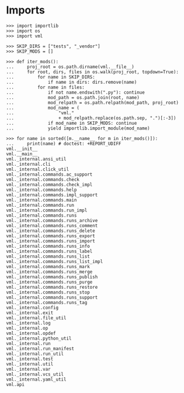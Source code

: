 # Imports

    >>> import importlib
    >>> import os
    >>> import vml

    >>> SKIP_DIRS = ["tests", "_vendor"]
    >>> SKIP_MODS = []

    >>> def iter_mods():
    ...     proj_root = os.path.dirname(vml.__file__)
    ...     for root, dirs, files in os.walk(proj_root, topdown=True):
    ...         for name in SKIP_DIRS:
    ...             if name in dirs: dirs.remove(name)
    ...         for name in files:
    ...             if not name.endswith(".py"): continue
    ...             mod_path = os.path.join(root, name)
    ...             mod_relpath = os.path.relpath(mod_path, proj_root)
    ...             mod_name = (
    ...                 "vml."
    ...                 + mod_relpath.replace(os.path.sep, ".")[:-3])
    ...             if mod_name in SKIP_MODS: continue
    ...             yield importlib.import_module(mod_name)

    >>> for name in sorted([m.__name__ for m in iter_mods()]):
    ...     print(name) # doctest: +REPORT_UDIFF
    vml.__init__
    vml.__main__
    vml._internal.ansi_util
    vml._internal.cli
    vml._internal.click_util
    vml._internal.commands.ac_support
    vml._internal.commands.check
    vml._internal.commands.check_impl
    vml._internal.commands.help
    vml._internal.commands.impl_support
    vml._internal.commands.main
    vml._internal.commands.run
    vml._internal.commands.run_impl
    vml._internal.commands.runs
    vml._internal.commands.runs_archive
    vml._internal.commands.runs_comment
    vml._internal.commands.runs_delete
    vml._internal.commands.runs_export
    vml._internal.commands.runs_import
    vml._internal.commands.runs_info
    vml._internal.commands.runs_label
    vml._internal.commands.runs_list
    vml._internal.commands.runs_list_impl
    vml._internal.commands.runs_mark
    vml._internal.commands.runs_merge
    vml._internal.commands.runs_publish
    vml._internal.commands.runs_purge
    vml._internal.commands.runs_restore
    vml._internal.commands.runs_stop
    vml._internal.commands.runs_support
    vml._internal.commands.runs_tag
    vml._internal.config
    vml._internal.exit
    vml._internal.file_util
    vml._internal.log
    vml._internal.op
    vml._internal.opdef
    vml._internal.python_util
    vml._internal.run
    vml._internal.run_manifest
    vml._internal.run_util
    vml._internal.test
    vml._internal.util
    vml._internal.var
    vml._internal.vcs_util
    vml._internal.yaml_util
    vml.api
